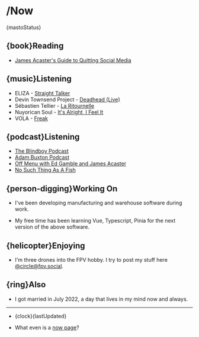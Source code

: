 # /Now

{mastoStatus}

## {book}Reading

- [James Acaster's Guide to Quitting Social Media](https://www.jamesacaster.com/james-acasters-guide-to-quitting-social-media/)

## {music}Listening

- ELIZA - [Straight Talker](https://song.link/gb/i/1619108741)
- Devin Townsend Project - [Deadhead (Live)](https://song.link/gb/i/1045920535)
- Sébastien Tellier - [La Ritournelle](https://song.link/i/628734516)
- Nuyorican Soul - [It's Alright, I Feel It](https://song.link/gb/i/1442502461)
- VOLA - [Freak](https://song.link/gb/i/1600457535)

## {podcast}Listening

- [The Blindboy Podcast](https://pods.link/gb/i/1300577518)
- [Adam Buxton Podcast](https://pods.link/gb/i/1040481893)
- [Off Menu with Ed Gamble and James Acaster](https://pods.link/gb/i/1442950743)
- [No Such Thing As A Fish](https://pods.link/gb/i/840986946)

## {person-digging}Working On

- I've been developing manufacturing and warehouse software during work.

- My free time has been learning Vue, Typescript, Pinia for the next version of the above software.

## {helicopter}Enjoying

- I'm three drones into the FPV hobby. I try to post my stuff here [@circle@fpv.social](https://fpv.social/@circle).

## {ring}Also

- I got married in July 2022, a day that lives in my mind now and always.

--- 

- {clock}{lastUpdated}

- What even is a [now page](https://nownownow.com/about)?